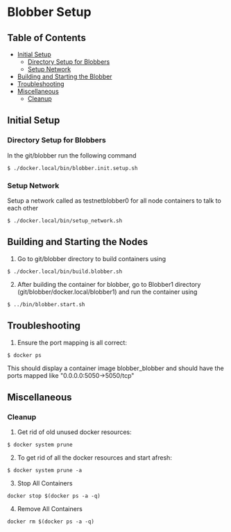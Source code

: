 # Blobber Setup

## Table of Contents

- [Initial Setup](#initial-setup)
	- [Directory Setup for Blobbers](#directory-setup-for-blobbers)
	- [Setup Network](#setup-network)
- [Building and Starting the Blobber](#building-and-starting-the-nodes)
- [Troubleshooting](#troubleshooting)
- [Miscellaneous](#miscellaneous)
	- [Cleanup](#cleanup)


## Initial Setup

### Directory Setup for Blobbers

In the git/blobber run the following command
```
$ ./docker.local/bin/blobber.init.setup.sh
```

### Setup Network

Setup a network called as testnetblobber0 for all node containers to talk to each other
```
$ ./docker.local/bin/setup_network.sh
```

## Building and Starting the Nodes

1) Go to git/blobber directory to build containers using

```
$ ./docker.local/bin/build.blobber.sh
```
2) After building the container for blobber, go to Blobber1 directory (git/blobber/docker.local/blobber1) and run the container using
```
$ ../bin/blobber.start.sh
```

## Troubleshooting

1) Ensure the port mapping is all correct:
```
$ docker ps
```
This should display a container image blobber_blobber and should have the ports mapped like "0.0.0.0:5050->5050/tcp"

## Miscellaneous

### Cleanup

1) Get rid of old unused docker resources:
```
$ docker system prune
```

2) To get rid of all the docker resources and start afresh:
```
$ docker system prune -a
```

3) Stop All Containers
```
docker stop $(docker ps -a -q)
```

4) Remove All Containers
```
docker rm $(docker ps -a -q)
```
